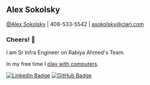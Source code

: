 ## Alex Sokolsky

[@Alex Sokolsky](https://clari.slack.com/archives/D02JVDD0BH8) | 408-533-5542 | asokolsky@clari.com

### Cheers! 👋

I am Sr Infra Engineer on Rabiya Ahmed's Team.

<!--
**asokolsky4clari/asokolsky4clari** is a ✨ _special_ ✨ repository because its `README.md` (this file) appears on your GitHub profile.

Here are some ideas to get you started:

- 🔭 I’m currently working on ...
- 🌱 I’m currently learning ...
- 👯 I’m looking to collaborate on ...
- 🤔 I’m looking for help with ...
- 💬 Ask me about ...
- 📫 How to reach me: ...
- 😄 Pronouns: ...
- ⚡ Fun fact: ...
-->

In my free time I [play with computers](https://asokolsky.github.io/).

[![Linkedin Badge](https://img.shields.io/badge/-asokolsky-blue?style=flat&logo=Linkedin&logoColor=white)](https://www.linkedin.com/in/asokolsky/)
[![GitHub Badge](https://img.shields.io/badge/-asokolsky-grey?style=flat&logo=Github&logoColor=white)](https://github.com/asokolsky)
